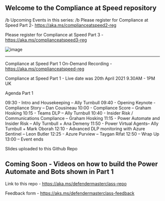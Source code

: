 Welcome to the Compliance at Speed repository
----------------------------------------------------------------------------------------------------

/b Upcoming Events in this series: /b
Please register for Compliance at Speed Part 2- https://aka.ms/complianceatspeed2-reg

Please register for Compliance at Speed Part 3 - https://aka.ms/complianceatspeed3-reg


![image](https://github.com/allyt-ms/ComplianceatSpeed/Part1/part1.png)

------------------------------------------------------------------------------------------------------------------

Compliance at Speed Part 1 On-Demand Recording - https://aka.ms/complianceatspeed-reg 

Compliance at Speed Part 1 - Live date was 20th April 2021 9.30AM - 1PM UK

Agenda Part 1

09:30 - Intro and Housekeeping – Ally Turnbull
09:40 - Opening Keynote - Compliance Story – Dan Cousineau 
10:00 - Compliance Score – Graham Hosking
10:15 - Teams DLP – Ally Turnbull 
10:40 - Insider Risk / Communications Compliance – Graham Hosking
11:15 - Power Automate and Insider Risk – Ally Turnbull + Ana Demeny 
11:50 - Power Virtual Agents– Ally Turnbull + Mark Oborah 
12:10 - Advanced DLP monitoring with Azure Sentinel – Leon Butler 
12:25 - Azure Purview – Taygan Rifat 
12:50 – Wrap Up
13:00 – Event ends

Slides uploaded to this Github Repo

Coming Soon - Videos on how to build the Power Automate and Bots shown in Part 1
----------------------------------------------------------------------------------------------------


Link to this repo - https://aka.ms/defendermasterclass-repo

Feedback form - https://aks.ms/defendermasterclass-feedback







